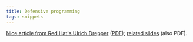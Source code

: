 ```yaml
---
title: Defensive programming
tags: snippets
---
```


[Nice article from Red Hat's Ulrich Drepper](http://people.redhat.com/drepper/defprogramming.pdf) ([PDF](http://wincent.com/wiki/PDF)); [related slides](http://people.redhat.com/drepper/Defensive-slides.pdf) (also PDF).
